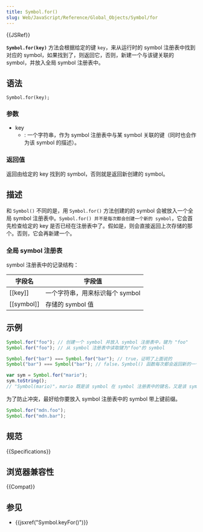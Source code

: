 ```yaml
---
title: Symbol.for()
slug: Web/JavaScript/Reference/Global_Objects/Symbol/for
---
```


{{JSRef}}

**`Symbol.for(key)`** 方法会根据给定的键 `key`，来从运行时的 symbol 注册表中找到对应的 symbol，如果找到了，则返回它，否则，新建一个与该键关联的 symbol，并放入全局 symbol 注册表中。

## 语法

```plain
Symbol.for(key);
```

### 参数

- key
  - : 一个字符串，作为 symbol 注册表中与某 symbol 关联的键（同时也会作为该 symbol 的描述）。

### 返回值

返回由给定的 key 找到的 symbol，否则就是返回新创建的 symbol。

## 描述

和 `Symbol()` 不同的是，用 `Symbol.for()` 方法创建的的 symbol 会被放入一个全局 symbol 注册表中。`Symbol.for() 并不是每次都会创建一个新的 symbol`，它会首先检查给定的 key 是否已经在注册表中了。假如是，则会直接返回上次存储的那个。否则，它会再新建一个。

### 全局 symbol 注册表

symbol 注册表中的记录结构：

| 字段名     | 字段值                          |
| ---------- | ------------------------------- |
| [[key]]    | 一个字符串，用来标识每个 symbol |
| [[symbol]] | 存储的 symbol 值                |

## 示例

```js
Symbol.for("foo"); // 创建一个 symbol 并放入 symbol 注册表中，键为 "foo"
Symbol.for("foo"); // 从 symbol 注册表中读取键为"foo"的 symbol

Symbol.for("bar") === Symbol.for("bar"); // true，证明了上面说的
Symbol("bar") === Symbol("bar"); // false，Symbol() 函数每次都会返回新的一个 symbol

var sym = Symbol.for("mario");
sym.toString();
// "Symbol(mario)"，mario 既是该 symbol 在 symbol 注册表中的键名，又是该 symbol 自身的描述字符串
```

为了防止冲突，最好给你要放入 symbol 注册表中的 symbol 带上键前缀。

```js
Symbol.for("mdn.foo");
Symbol.for("mdn.bar");
```

## 规范

{{Specifications}}

## 浏览器兼容性

{{Compat}}

## 参见

- {{jsxref("Symbol.keyFor()")}}
